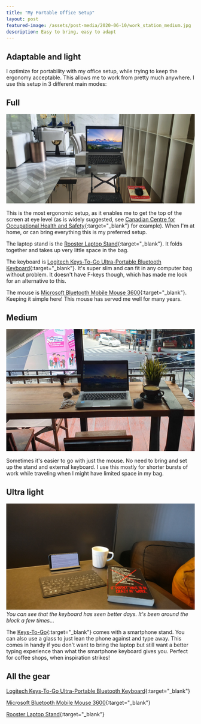 ```yaml
---
title: "My Portable Office Setup"
layout: post
featured-image: /assets/post-media/2020-06-10/work_station_medium.jpg
description: Easy to bring, easy to adapt
---
```


## Adaptable and light

I optimize for portability with my office setup, while trying to keep the ergonomy acceptable. This allows me to work from pretty much anywhere. I use this setup in 3 different main modes:

## Full

![Full setup](/assets/post-media/2020-06-10/work_station_full.jpg "Full setup")

This is the most ergonomic setup, as it enables me to get the top of the screen at eye level (as is widely suggested, see [Canadian Centre for Occupational Health and Safety](https://www.ccohs.ca/oshanswers/ergonomics/office/monitor_positioning.html){:target="\_blank"} for example). When I'm at home, or can bring everything this is my preferred setup.

The laptop stand is the [Rooster Laptop Stand](https://www.amazon.com/gp/product/B01C9KG8IG/ref=as_li_tl?ie=UTF8&camp=1789&creative=9325&creativeASIN=B01C9KG8IG&linkCode=as2&tag=journeydev-20&linkId=042884ade1aac61b5429cebdb1cd67bb){:target="\_blank"}. It folds together and takes up very little space in the bag.

The keyboard is [Logitech Keys-To-Go Ultra-Portable Bluetooth Keyboard](https://www.amazon.com/gp/product/B00VUK4R08/ref=as_li_tl?ie=UTF8&camp=1789&creative=9325&creativeASIN=B00VUK4R08&linkCode=as2&tag=journeydev-20&linkId=def6668039540d991c443a44ecdd6185){:target="\_blank"}. It's super slim and can fit in any computer bag without problem. It doesn't have F-keys though, which has made me look for an alternative to this.

The mouse is [Microsoft Bluetooth Mobile Mouse 3600](https://www.amazon.com/gp/product/B015HWLB2G/ref=as_li_tl?ie=UTF8&camp=1789&creative=9325&creativeASIN=B015HWLB2G&linkCode=as2&tag=journeydev-20&linkId=43a2fa24345469ab47fed9fe7c3c89a4){:target="\_blank"}. Keeping it simple here! This mouse has served me well for many years.

## Medium

![Medium setup](/assets/post-media/2020-06-10/work_station_medium.jpg "Medium setup")

Sometimes it's easier to go with just the mouse. No need to bring and set up the stand and external keyboard. I use this mostly for shorter bursts of work while traveling when I might have limited space in my bag.

## Ultra light

![Light setup](/assets/post-media/2020-06-10/work_station_light.jpg "Light setup")
<em>You can see that the keyboard has seen better days. It's been around the block a few times...</em>

The [Keys-To-Go](https://www.amazon.com/gp/product/B00VUK4R08/ref=as_li_tl?ie=UTF8&camp=1789&creative=9325&creativeASIN=B00VUK4R08&linkCode=as2&tag=journeydev-20&linkId=def6668039540d991c443a44ecdd6185){:target="\_blank"} comes with a smartphone stand. You can also use a glass to just lean the phone against and type away. This comes in handy if you don't want to bring the laptop but still want a better typing experience than what the smartphone keyboard gives you. Perfect for coffee shops, when inspiration strikes!

## All the gear

[Logitech Keys-To-Go Ultra-Portable Bluetooth Keyboard](https://www.amazon.com/gp/product/B00VUK4R08/ref=as_li_tl?ie=UTF8&camp=1789&creative=9325&creativeASIN=B00VUK4R08&linkCode=as2&tag=journeydev-20&linkId=def6668039540d991c443a44ecdd6185){:target="\_blank"}

[Microsoft Bluetooth Mobile Mouse 3600](https://www.amazon.com/gp/product/B015HWLB2G/ref=as_li_tl?ie=UTF8&camp=1789&creative=9325&creativeASIN=B015HWLB2G&linkCode=as2&tag=journeydev-20&linkId=43a2fa24345469ab47fed9fe7c3c89a4){:target="\_blank"}

[Rooster Laptop Stand](https://www.amazon.com/gp/product/B01C9KG8IG/ref=as_li_tl?ie=UTF8&camp=1789&creative=9325&creativeASIN=B01C9KG8IG&linkCode=as2&tag=journeydev-20&linkId=042884ade1aac61b5429cebdb1cd67bb){:target="\_blank"}
